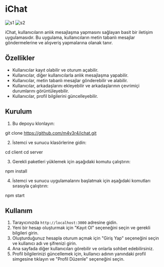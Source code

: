 # iChat
![s1](https://github.com/m4v3r4/ichat/assets/67810878/286a2291-6a50-4cef-ba4f-6194eae23cbe)
![s2](https://github.com/m4v3r4/ichat/assets/67810878/b1e07871-5655-40f0-9a85-cbb064b585ff)


iChat, kullanıcıların anlık mesajlaşma yapmasını sağlayan basit bir iletişim uygulamasıdır. Bu uygulama, kullanıcıların metin tabanlı mesajlar göndermelerine ve alışveriş yapmalarına olanak tanır.

## Özellikler

- Kullanıcılar kayıt olabilir ve oturum açabilir.
- Kullanıcılar, diğer kullanıcılarla anlık mesajlaşma yapabilir.
- Kullanıcılar, metin tabanlı mesajlar gönderebilir ve alabilir.
- Kullanıcılar, arkadaşlarını ekleyebilir ve arkadaşlarının çevrimiçi durumlarını görüntüleyebilir.
- Kullanıcılar, profil bilgilerini güncelleyebilir.

## Kurulum

1. Bu depoyu klonlayın:

git clone https://github.com/m4v3r4/ichat.git


2. İstemci ve sunucu klasörlerine gidin:

cd client
cd server

3. Gerekli paketleri yüklemek için aşağıdaki komutu çalıştırın:

npm install


4. İstemci ve sunucu uygulamalarını başlatmak için aşağıdaki komutları sırasıyla çalıştırın:

npm start


## Kullanım

1. Tarayıcınızda `http://localhost:3000` adresine gidin.
2. Yeni bir hesap oluşturmak için "Kayıt Ol" seçeneğini seçin ve gerekli bilgileri girin.
3. Oluşturduğunuz hesapla oturum açmak için "Giriş Yap" seçeneğini seçin ve kullanıcı adı ve şifrenizi girin.
4. Ana sayfada diğer kullanıcıları görebilir ve onlarla sohbet edebilirsiniz.
5. Profil bilgilerinizi güncellemek için, kullanıcı adının yanındaki profil simgesine tıklayın ve "Profil Düzenle" seçeneğini seçin.
